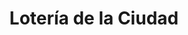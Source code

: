 ---
title: "Lotería de la Ciudad"
url: /ciudad-autonoma-de-buenos-aires/loteria-de-la-ciudad-avenida-la-plata-2/
shop: lotería
---